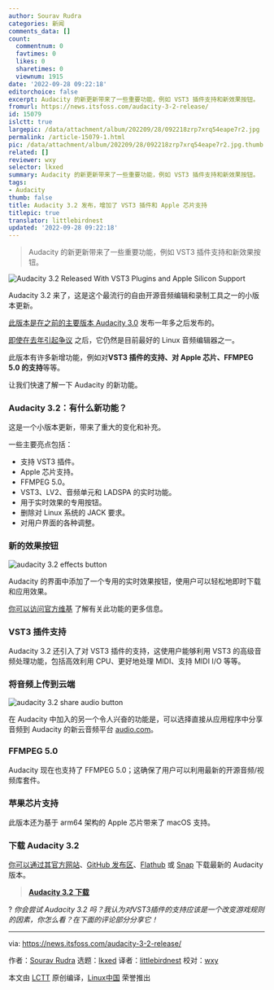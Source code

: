 ```yaml
---
author: Sourav Rudra
categories: 新闻
comments_data: []
count:
  commentnum: 0
  favtimes: 0
  likes: 0
  sharetimes: 0
  viewnum: 1915
date: '2022-09-28 09:22:18'
editorchoice: false
excerpt: Audacity 的新更新带来了一些重要功能，例如 VST3 插件支持和新效果按钮。
fromurl: https://news.itsfoss.com/audacity-3-2-release/
id: 15079
islctt: true
largepic: /data/attachment/album/202209/28/092218zrp7xrq54eape7r2.jpg
permalink: /article-15079-1.html
pic: /data/attachment/album/202209/28/092218zrp7xrq54eape7r2.jpg.thumb.jpg
related: []
reviewer: wxy
selector: lkxed
summary: Audacity 的新更新带来了一些重要功能，例如 VST3 插件支持和新效果按钮。
tags:
- Audacity
thumb: false
title: Audacity 3.2 发布，增加了 VST3 插件和 Apple 芯片支持
titlepic: true
translator: littlebirdnest
updated: '2022-09-28 09:22:18'
---
```



> 
> Audacity 的新更新带来了一些重要功能，例如 VST3 插件支持和新效果按钮。
> 
> 
> 


![Audacity 3.2 Released With VST3 Plugins and Apple Silicon Support](/data/attachment/album/202209/28/092218zrp7xrq54eape7r2.jpg)


Audacity 3.2 来了，这是这个最流行的自由开源音频编辑和录制工具之一的小版本更新。


[此版本是在之前的主要版本 Audacity 3.0](https://news.itsfoss.com/audacity-3-0-release/) 发布一年多之后发布的。


[即使在去年引起争议](https://news.itsfoss.com/audacity-fiasco-fork/) 之后，它仍然是目前最好的 Linux 音频编辑器之一。


此版本有许多新增功能，例如对**VST3 插件的支持、对 Apple 芯片、FFMPEG 5.0 的支持**等等。


让我们快速了解一下 Audacity 的新功能。


### Audacity 3.2：有什么新功能？


这是一个小版本更新，带来了重大的变化和补充。


一些主要亮点包括：


* 支持 VST3 插件。
* Apple 芯片支持。
* FFMPEG 5.0。
* VST3、LV2、音频单元和 LADSPA 的实时功能。
* 用于实时效果的专用按钮。
* 删除对 Linux 系统的 JACK 要求。
* 对用户界面的各种调整。


### 新的效果按钮


![audacity 3.2 effects button](/data/attachment/album/202209/28/092219yjpj0srbwmmuw55j.gif)


Audacity 的界面中添加了一个专用的实时效果按钮，使用户可以轻松地即时下载和应用效果。


[你可以访问官方维基](https://support.audacityteam.org/audio-editing/using-realtime-effects) 了解有关此功能的更多信息。


### VST3 插件支持


Audacity 3.2 还引入了对 VST3 插件的支持，这使用户能够利用 VST3 的高级音频处理功能，包括高效利用 CPU、更好地处理 MIDI、支持 MIDI I/O 等等。


### 将音频上传到云端


![audacity 3.2 share audio button](/data/attachment/album/202209/28/092220qkxvm35gk5fzfvf3.png)


在 Audacity 中加入的另一个令人兴奋的功能是，可以选择直接从应用程序中分享音频到 Audacity 的新云音频平台 [audio.com](https://audio.com/)。


### FFMPEG 5.0


Audacity 现在也支持了 FFMPEG 5.0；这确保了用户可以利用最新的开源音频/视频库套件。


### 苹果芯片支持


此版本还为基于 arm64 架构的 Apple 芯片带来了 macOS 支持。


### 下载 Audacity 3.2


[你可以通过其官方网站](https://www.audacityteam.org/download/)、[GitHub 发布区](https://github.com/audacity/audacity/releases)、[Flathub](https://flathub.org/apps/details/org.audacityteam.Audacity) 或 [Snap](https://snapcraft.io/audacity) 下载最新的 Audacity 版本。



> 
> **[Audacity 3.2 下载](https://www.audacityteam.org/download/)**
> 
> 
> 


? *你会尝试 Audacity 3.2 吗？我认为对VST3插件的支持应该是一个改变游戏规则的因素，你怎么看？在下面的评论部分分享它！*




---


via: <https://news.itsfoss.com/audacity-3-2-release/>


作者：[Sourav Rudra](https://news.itsfoss.com/author/sourav/) 选题：[lkxed](https://github.com/lkxed) 译者：[littlebirdnest](https://github.com/littlebirdnest) 校对：[wxy](https://github.com/wxy)


本文由 [LCTT](https://github.com/LCTT/TranslateProject) 原创编译，[Linux中国](https://linux.cn/) 荣誉推出